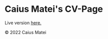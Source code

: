 ﻿# Caius Matei's CV-Page 
 Live version [here.](https://chasacademy-caius-matei.github.io/projekt-cv/home.html)

 
 © 2022 Caius Matei
  





